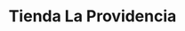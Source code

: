 ---
title: "Tienda La Providencia"
url: /zona-19-ciudad-de-guatemala/tienda-la-providencia/
shop: quiosco
---